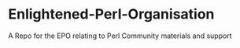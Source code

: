# Enlightened-Perl-Organisation
A Repo for the EPO relating to Perl Community materials and support
